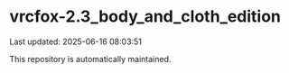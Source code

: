 # vrcfox-2.3_body_and_cloth_edition

Last updated: 2025-06-16 08:03:51

This repository is automatically maintained.
